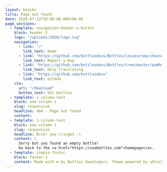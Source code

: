 ```yaml
---
layout: blocks
title: Page not found
date: 2020-07-12T20:00:00.000+00:00
page_sections:
  - template: navigation-header-w-button
    block: header-2
    logo: "/uploads/2020/logo.svg"
    navigation:
      - link: "/"
        link_text: Home
      - link: "https://github.com/bottlesdevs/Bottles/issues/new/choose"
        link_text: Report a Bug
      - link: "https://github.com/bottlesdevs/Bottles/tree/master/po#help-translating-bottles-rocket"
        link_text: Help Translating
      - link: "https://github.com/bottlesdevs"
        link_text: GitHub
    cta:
      url: "/download"
      button_text: Get bottles
  - template: 1-column-text
    block: one-column-1
    slug: responsive
    headline: 404 - Page not found
    content: 
  - template: 1-column-text
    block: one-column-1
    slug: responsive
    headline: Bruh! you cringed :\
    content: |
      Sorry but you found an empty bottle!
      Go back to the <a href="https://usebottles.com">homepage</a>. 
  - template: simple-footer
    block: footer-1
    content: Made with ❤️ by Bottles Developers. Theme powered by ublocks.
---
```

